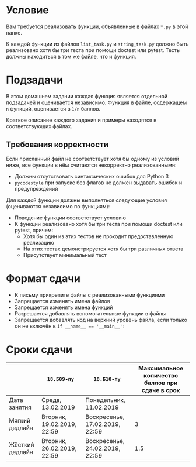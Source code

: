 # Условие
Вам требуется реализовать функции, объявленные в файлах `*.py` в этой папке.

К каждой функции из файлов `list_task.py` и `string_task.py` должно быть реализовано
хотя бы три теста при помощи doctest или pytest.
Тесты должны находиться в том же файле, что и функция.

# Подзадачи
В этом домашнем задании каждая функция является отдельной подзадачей и оценивается независимо.
Функция в файле, содержащем `n` функций, оценивается в `1/n` баллов.

Краткое описание каждого задания и примеры находятся в соответствующих файлах.

## Требования корректности
Если присланный файл не соответствует хотя бы одному из условий ниже, все функции в нём считаются некорректно реализованными:

* Должны отсутствовать синтаксических ошибок для Python 3
* `pycodestyle` при запуске без флагов не должен выдавать ошибок и предупреждений

Для каждой функции должны выполняться следующие условия (оцениваются независимо по функциям):

* Поведение функции соответствует условию
* К функции реализовано хотя бы три теста при помощи doctest или pytest, причем:
  * Хотя бы один из этих тестов не проходит предоставленную реализацию
  * На этих тестах демонстрируется хотя бы три различных ответа
  * Присутствует минимальный тест

# Формат сдачи
* К письму прикрепите файлы с реализованными функциями
* Запрещается изменять имена файлов
* Запрещается изменять имена функций
* Разрешается добавлять вспомогательные функции в файлы
* Запрещается добавлять код на верхний уровень файла, если только он не включён в `if __name__ == '__main__':`

# Сроки сдачи

|   | `18.Б09-пу` | `18.Б10-пу` |Максимальное количество баллов при сдаче в срок
|---|---|---|---|
|Дата занятия|Среда, 13.02.2019|Понедельник, 11.02.2019|   |
|Мягкий дедлайн|Вторник, 19.02.2019, 22:59|Воскресенье, 17.02.2019, 22:59|3|
|Жёсткий дедлайн|Вторник, 26.02.2019, 22:59|Воскресенье, 24.02.2019, 22:59|1.5|
